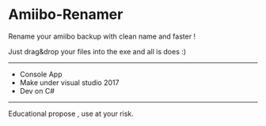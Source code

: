 # Amiibo-Renamer

Rename your amiibo backup with clean name and faster !

Just drag&drop your files into the exe and all is does :)

-------------------

- Console App
- Make under visual studio 2017
- Dev on C# 

--------------------

Educational propose , use at your risk.
